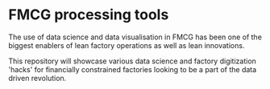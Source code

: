 # FMCG processing tools

The use of data science and data visualisation in FMCG has been one of the biggest enablers of lean factory operations as well as lean innovations. 

This repository will showcase various data science and factory digitization 'hacks' for financially constrained factories looking to be a part of the data driven revolution. 

